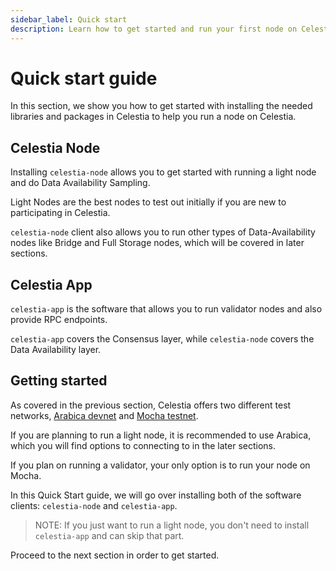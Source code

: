 ```yaml
---
sidebar_label: Quick start
description: Learn how to get started and run your first node on Celestia.
---
```


# Quick start guide

In this section, we show you how to get started
with installing the needed libraries and packages
in Celestia to help you run a node on Celestia.

## Celestia Node

Installing `celestia-node` allows you to get started with
running a light node and do Data Availability Sampling.

Light Nodes are the best nodes to test out initially if
you are new to participating in Celestia.

`celestia-node` client also allows you to run other types
of Data-Availability nodes like Bridge and Full Storage
nodes, which will be covered in later sections.

## Celestia App

`celestia-app` is the software that allows you to run
validator nodes and also provide RPC endpoints.

`celestia-app` covers the Consensus layer, while `celestia-node`
covers the Data Availability layer.

## Getting started

As covered in the previous section, Celestia offers
two different test networks, [Arabica devnet](./arabica-devnet.mdx)
and [Mocha testnet](./mocha-testnet.mdx).

If you are planning to run a light node, it is recommended
to use Arabica, which you will find options to connecting to
in the later sections.

If you plan on running a validator, your only option is to run
your node on Mocha.

In this Quick Start guide, we will go over installing both of
the software clients: `celestia-node` and `celestia-app`.

> NOTE: If you just want to run a light node, you don't need to
> install `celestia-app` and can skip that part.

Proceed to the next section in order to get started.
